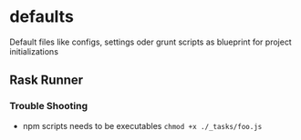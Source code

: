 # defaults
Default files like configs, settings oder grunt scripts as blueprint for project initializations


## Rask Runner

### Trouble Shooting 

- npm scripts needs to be executables `chmod +x ./_tasks/foo.js`

